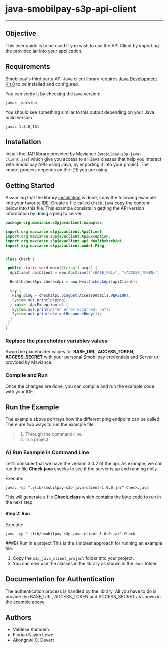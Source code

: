 
# java-smobilpay-s3p-api-client

----
## Objective

This user guide is to be used if you wish to use the API Client by importing the provided jar into your application.

## Requirements

Smobilpay's third party API Java client library requires [Java Development Kit 8](http://www.oracle.com/technetwork/java/javase/downloads/jdk8-downloads-2133151.html) to be installed and configured.

You can verify it by checking the java version:

```
javac -version
```
You should see something similar to this output depending on your Java build version

```
javac 1.8.0_161
```

## Installation

Install the JAR library provided by Maviance (```smobilpay-s3p-java-client.jar```) which give you access to all Java classes that help you interact with Smobilpay APIs using Java, by importing it into your project.
The import process depends on the IDE you are using.

## Getting Started

Assuming that the library [installation](##installation) is done, copy the following example into your favorite IDE.
Create a file called `Check.java` copy the content below into this file.
This example consists in getting the API version information by doing a ping to server.

```java
package org.maviance.s3pjavaclient.examples;

import org.maviance.s3pjavaclient.ApiClient;
import org.maviance.s3pjavaclient.ApiException;
import org.maviance.s3pjavaclient.api.HealthcheckApi;
import org.maviance.s3pjavaclient.model.Ping;


class Check {

 public static void main(String[] args) {
  ApiClient apiClient = new ApiClient("<BASE_URL>", "<ACCESS_TOKEN>", "<ACCESS_SECRET>");

  HealthcheckApi checksApi = new HealthcheckApi(apiClient);

  try {
   Ping ping = checksApi.pingGet(AccessDetails.VERSION);
   System.out.println(ping);
  } catch (ApiException e) {
   System.out.println("An error occurred: \n");
   System.out.println(e.getResponseBody());
  }
 }
}
```
### Replace the placeholder variables values

Swap the placeholder values for **BASE_URL**, **ACCESS_TOKEN**, **ACCESS_SECRET** with your personal Smobilpay credentials and Server url provided by Maviance. 

### Compile and Run

Once the changes are done, you can compile and run the example code with your IDE. 

## Run the Example
The example above portrays how the different ping endpoint can be called. There are two ways to run the example file:
>1. Through the command-line.
>2. In a project. 

### A) Run Example in Command Line
Let's consider that we have the version 3.0.2 of the api.
As example, we can run the file **Check.java** checks to see if the server is up and running nolly

Execute:
```
javac -cp ".;lib/smobilpay-s3p-java-client-1.0.0.jar" Check.java
```
This will generate a file **Check.class** which contains the byte code to run in the next step.

#### Step 2: Run

Execute:
```
java -cp ".;lib/smobilpay-s3p-java-client-1.0.0.jar" Check
```

###B) Run in a project
This is the simplest approach for running an example file. 
1. Copy the `s3p_java_client_project` folder into your project.
2. You can now use the classes in the library as shown in the `docs` folder

## Documentation for Authentication

The authentication process is handled by the library. All you have to do is provide the BASE_URL, ACCESS_TOKEN and ACCESS_SECRET as shown in the example above 

## Authors
- Valdese Kamdem.
- Florian Njiyim Lowe
- Akongnwi C. Devert







